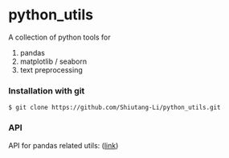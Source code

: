 # python_utils
A collection of python tools for

1. pandas  
2. matplotlib / seaborn
3. text preprocessing  

### Installation with git

```
$ git clone https://github.com/Shiutang-Li/python_utils.git
```

### API

API for pandas related utils: ([link](https://github.com/Shiutang-Li/python_utils/doc/instuction1.md))
